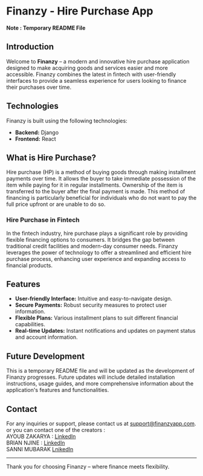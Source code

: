 # Finanzy - Hire Purchase App

**Note : Temporary README File**

## Introduction

Welcome to **Finanzy** – a modern and innovative hire purchase application designed to make acquiring goods and services easier and more accessible. Finanzy combines the latest in fintech with user-friendly interfaces to provide a seamless experience for users looking to finance their purchases over time.

## Technologies

Finanzy is built using the following technologies:

- **Backend:** Django
- **Frontend:** React

## What is Hire Purchase?

Hire purchase (HP) is a method of buying goods through making installment payments over time. It allows the buyer to take immediate possession of the item while paying for it in regular installments. Ownership of the item is transferred to the buyer after the final payment is made. This method of financing is particularly beneficial for individuals who do not want to pay the full price upfront or are unable to do so.

### Hire Purchase in Fintech

In the fintech industry, hire purchase plays a significant role by providing flexible financing options to consumers. It bridges the gap between traditional credit facilities and modern-day consumer needs. Finanzy leverages the power of technology to offer a streamlined and efficient hire purchase process, enhancing user experience and expanding access to financial products.

## Features

- **User-friendly Interface:** Intuitive and easy-to-navigate design.
- **Secure Payments:** Robust security measures to protect user information.
- **Flexible Plans:** Various installment plans to suit different financial capabilities.
- **Real-time Updates:** Instant notifications and updates on payment status and account information.

## Future Development

This is a temporary README file and will be updated as the development of Finanzy progresses. Future updates will include detailed installation instructions, usage guides, and more comprehensive information about the application's features and functionalities.

## Contact

For any inquiries or support, please contact us at support@finanzyapp.com.<br>
or you can contact one of the creators : <br> AYOUB ZAKARYA : [LinkedIn](https://www.linkedin.com/in/ayoubzakarya/)<br> BRIAN NJINE : [LinkedIn](https://www.linkedin.com/in/brian-njine-aa730684/) <br> SANNI MUBARAK [LnikedIn](https://www.linkedin.com/in/mubarak-sanni-7160b0271/)

---

Thank you for choosing Finanzy – where finance meets flexibility.
